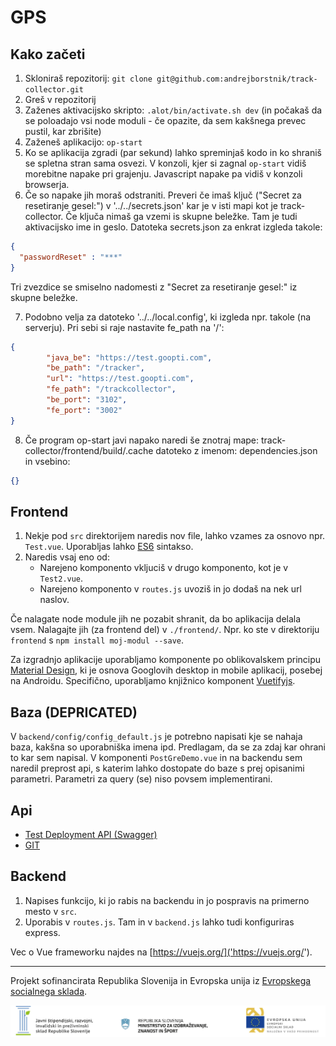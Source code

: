 # GPS

## Kako začeti

1. Skloniraš repozitorij: ```git clone git@github.com:andrejborstnik/track-collector.git```
2. Greš v repozitorij
3. Zaženes aktivacijsko skripto: ```.alot/bin/activate.sh dev``` (in počakaš da se poloadajo vsi node moduli - če opazite, da sem kakšnega prevec pustil, kar zbrišite)
4. Zaženeš aplikacijo: ```op-start```
5. Ko se aplikacija zgradi (par sekund) lahko spreminjaš kodo in ko shraniš se spletna stran sama osvezi. V konzoli, kjer si zagnal ```op-start``` vidiš morebitne napake pri grajenju. Javascript napake pa vidiš v konzoli browserja.
6. Če so napake jih moraš odstraniti. Preveri če imaš ključ ("Secret za resetiranje gesel:") v '../../secrets.json' kar je v isti mapi kot je track-collector. Če ključa nimaš ga vzemi is skupne beležke. Tam je tudi aktivacijsko ime in geslo. Datoteka secrets.json za enkrat izgleda takole:
```json
{
  "passwordReset" : "***"
}
```
Tri zvezdice se smiselno nadomesti z "Secret za resetiranje gesel:" iz skupne beležke.

7. Podobno velja za datoteko '../../local.config', ki izgleda npr. takole (na serverju). Pri sebi si raje nastavite fe_path na '/':
```json
{
        "java_be": "https://test.goopti.com",
        "be_path": "/tracker",
        "url": "https://test.goopti.com",
        "fe_path": "/trackcollector",
        "be_port": "3102",
        "fe_port": "3002"
}
```

8. Če program op-start javi napako naredi še znotraj mape:
track-collector/frontend/build/.cache
datoteko z imenom:
dependencies.json
in vsebino:
```json
{}
```


## Frontend

1. Nekje pod ```src``` direktorijem naredis nov file, lahko vzames za osnovo npr. ```Test.vue```. Uporabljas lahko [ES6](http://es6-features.org/) sintakso.
2. Naredis vsaj eno od:
   * Narejeno komponento vkljuciš v drugo komponento, kot je v ```Test2.vue```.
   * Narejeno komponento v ```routes.js``` uvoziš in jo dodaš na nek url naslov.
 
Če nalagate node module jih ne pozabit shranit, da bo aplikacija delala vsem. Nalagajte jih (za frontend del) v ```./frontend/```. Npr. ko ste v direktoriju ```frontend``` s ```npm install moj-modul --save```.

Za izgradnjo aplikacije uporabljamo komponente po oblikovalskem principu [Material Design](https://material.io/guidelines/), ki je osnova Googlovih desktop in mobile aplikacij, posebej na Androidu. Specifično, uporabljamo knjižnico komponent [Vuetifyjs](https://vuetifyjs.com/vuetify/quick-start).

## Baza (DEPRICATED)

V ```backend/config/config_default.js``` je potrebno napisati kje se nahaja baza, kakšna so uporabniška imena ipd. Predlagam, da se za zdaj kar ohrani to kar sem napisal. V komponenti ```PostGreDemo.vue``` in na backendu sem naredil preprost api, s katerim lahko dostopate do baze s prej opisanimi parametri. Parametri za query (se) niso povsem implementirani.

## Api

* [Test Deployment API (Swagger)](https://test.goopti.com/tracker/)
* [GIT](https://github.com/alenFMF/tracker)

## Backend 

1. Napises funkcijo, ki jo rabis na backendu in jo pospravis na primerno mesto v ```src```.
2. Uporabis v ```routes.js```. Tam in v ```backend.js``` lahko tudi konfiguriras express.

Vec o Vue frameworku najdes na [https://vuejs.org/]('https://vuejs.org/').


-----


Projekt sofinancirata Republika Slovenija in Evropska unija iz [Evropskega socialnega sklada](http://www.eu-skladi.si/). 

![Logo](https://github.com/jborlinic/strojno_ucenje/blob/master/logo.png)

